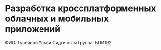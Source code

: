 # Разработка кроссплатформенных облачных и мобильных приложений
ФИО: Гусейнов Ульви Сидги оглы
Группа: БПИ192
